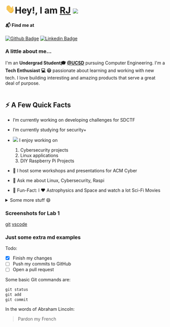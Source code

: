<h1> <img src="https://raw.githubusercontent.com/ABSphreak/ABSphreak/master/gifs/Hi.gif" width="30px">Hey!, I am <a href="https://github.com/Defcon27">RJ</a> <img src="https://emojis.slackmojis.com/emojis/images/1531849430/4246/blob-sunglasses.gif?1531849430" width="30px"></h1>
</h1>

#### 📬 Find me at
[![Github Badge](http://img.shields.io/badge/-Github-black?style=flat-square&logo=github&link=https://github.com/rjwc1)](https://github.com/rjwc1) 
[![Linkedin Badge](https://img.shields.io/badge/-LinkedIn-blue?style=flat-square&logo=Linkedin&logoColor=white&link=https://www.linkedin.com/in/robert-wakefield-carl-6967958a/)](https://www.linkedin.com/in/robert-wakefield-carl-6967958a/)


### A little about me...
I'm an **Undergrad Student🎓 [@UCSD](https://www.ucsd.edu)** pursuing Computer Engineering. I'm a **Tech Enthusiast 💻 😃** passionate about learning and working with new tech. I love building interesting and amazing products that serve a great deal of purpose. <br/><br/>




## ⚡️ A Few Quick Facts

- I’m currently working on developing challenges for SDCTF
- I’m currently studying for security+

- <img src="https://media.giphy.com/media/WUlplcMpOCEmTGBtBW/giphy.gif" width="30">  I enjoy working on
  1. Cybersecurity projects
  2. Linux applications
  3. DIY Raspberry Pi Projects
- 📝 I host some workshops and presentations for ACM Cyber
- 💬 Ask me about Linux, Cybersecurity, Raspi
- 🎉 Fun-Fact: I ❤️ Astrophysics and Space and watch a lot Sci-Fi Movies



<details>
  <summary>Some more stuff 😄</summary>

### ⚙️ Some Tool and Tech I use
<code><img height="30" src="https://avatars0.githubusercontent.com/u/1525981?s=200&v=4"></code>
<code><img height="30" src="https://raw.githubusercontent.com/github/explore/80688e429a7d4ef2fca1e82350fe8e3517d3494d/topics/cpp/cpp.png"></code>
<code><img height="30" src="https://avatars3.githubusercontent.com/u/18133?s=200&v=4"></code>
<code><img height="30" src="https://raw.githubusercontent.com/github/explore/80688e429a7d4ef2fca1e82350fe8e3517d3494d/topics/raspberry-pi/raspberry-pi.png"></code>
  
</details>


### Screenshots for Lab 1
[git](screenshots/git.png)
[vscode](screenshots/vscode.png)


### Just some extra md examples
Todo:
- [x] Finish my changes
- [ ] Push my commits to GitHub
- [ ] Open a pull request

Some basic Git commands are:
```
git status
git add
git commit
```

In the words of Abraham Lincoln:

> Pardon my French

